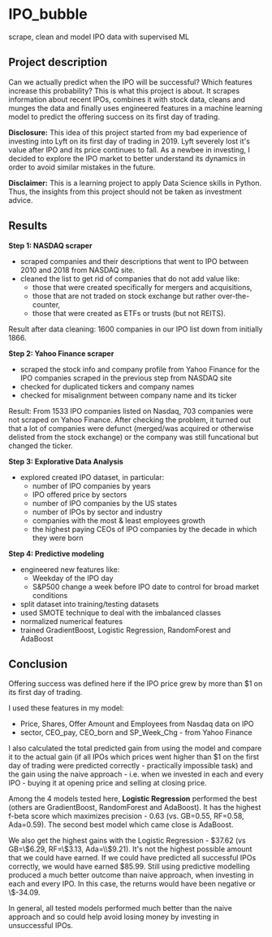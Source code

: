 # IPO_bubble
scrape, clean and model IPO data with supervised ML

## Project description
Can we actually predict when the IPO will be successful? Which features increase this probability? This is what this project is about. It scrapes information about recent IPOs, combines it with stock data, cleans and munges the data and finally uses engineered features in a machine learning model to predict the offering success on its first day of trading.

**Disclosure:** This idea of this project started from my bad experience of investing into Lyft on its first day of trading in 2019. Lyft severely lost it's value after IPO and its price continues to fall. As a newbee in investing, I decided to explore the IPO market to better understand its dynamics in order to avoid similar mistakes in the future.

**Disclaimer:** This is a learning project to apply Data Science skills in Python. Thus, the insights from this project should not be taken as investment advice. 


## Results

**Step 1: NASDAQ scraper**

- scraped companies and their descriptions that went to IPO between 2010 and 2018 from NASDAQ site. 
- cleaned the list to get rid of companies that do not add value like:
    * those that were created specifically for mergers and acquisitions, 
    * those that are not traded on stock exchange but rather over-the-counter,
    * those that were created as ETFs or trusts (but not REITS). 

Result after data cleaning: 1600 companies in our IPO list down from initially 1866. 

**Step 2: Yahoo Finance scraper**

- scraped the stock info and company profile from Yahoo Finance for the IPO companies scraped in the previous step from NASDAQ site
- checked for duplicated tickers and company names
- checked for misalignment between company name and its ticker

Result: From 1533 IPO companies listed on Nasdaq, 703 companies were not scraped on Yahoo Finance. After checking the problem, it turned out that a lot of companies were defunct (merged/was acquired or otherwise delisted from the stock exchange) or the company was still funcational but changed the ticker.

**Step 3: Explorative Data Analysis** 

- explored created IPO dataset, in particular:
  * number of IPO companies by years
  * IPO offered price by sectors
  * number of IPO companies by the US states
  * number of IPOs by sector and industry
  * companies with the most & least employees growth
  * the highest paying CEOs of IPO companies by the decade in which they were born
  
**Step 4: Predictive modeling**

- engineered new features like:
    * Weekday of the IPO day
    * S&P500 change a week before IPO date to control for broad market conditions 
- split dataset into training/testing datasets 
- used SMOTE technique to deal with the imbalanced classes 
- normalized numerical features  
- trained GradientBoost, Logistic Regression, RandomForest and AdaBoost

## Conclusion
Offering success was defined here if the IPO price grew by more than $1 on its first day of trading.  

I used these features in my model:
- Price, Shares, Offer Amount and Employees from Nasdaq data on IPO
- sector, CEO_pay, CEO_born and SP_Week_Chg - from Yahoo Finance

I also calculated the total predicted gain from using the model and compare it to the actual gain (if all IPOs which prices went higher than $1 on the first day of trading were predicted correctly - practically impossible task) and the gain using the naive approach - i.e. when we invested in each and every IPO - buying it at opening price and selling at closing price.

Among the 4 models tested here, **Logistic Regression** performed the best (others are GradientBoost, RandomForest and AdaBoost). It has the highest f-beta score which maximizes precision - 0.63 (vs. GB=0.55, RF=0.58, Ada=0.59). The second best model which came close is AdaBoost. 

We also get the highest gains with the Logistic Regression - \$37.62 (vs GB=\\$6.29, RF=\$3.13, Ada=\\$9.21). 
It's not the highest possible amount that we could have earned. If we could have predicted all successful IPOs correctly, we would have earned \$85.99. Still using predictive modelling produced a much better outcome than naive approach, when investing in each and every IPO. In this case, the returns would have been negative or \\$-34.09.

In general, all tested models performed much better than the naive approach and so could help avoid losing money by investing in unsuccessful IPOs.

